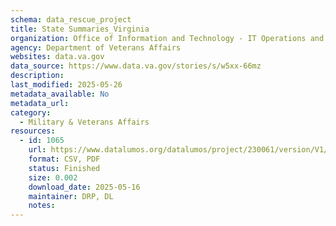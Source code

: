 ```yaml
---
schema: data_rescue_project 
title: State Summaries_Virginia
organization: Office of Information and Technology - IT Operations and Services (ITOPS)
agency: Department of Veterans Affairs
websites: data.va.gov
data_source: https://www.data.va.gov/stories/s/w5xx-66mz
description: 
last_modified: 2025-05-26
metadata_available: No
metadata_url: 
category:
  - Military & Veterans Affairs 
resources:
  - id: 1065
    url: https://www.datalumos.org/datalumos/project/230061/version/V1/view
    format: CSV, PDF
    status: Finished
    size: 0.002
    download_date: 2025-05-16
    maintainer: DRP, DL
    notes: 
---
```

